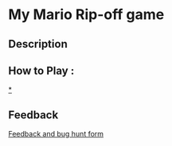 # My Mario Rip-off game

## Description

## How to Play :
[*](my_game.exe)
## Feedback
[Feedback and bug hunt form](https://docs.google.com/forms/d/e/1FAIpQLSfxbsnV476dAFNmYNAdO0cuDTNfjM9ufwpNfESghZZBd5-oiA/viewform?usp=sf_link)
